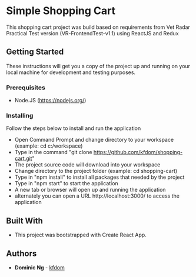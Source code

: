 # Simple Shopping Cart

This shopping cart project was build based on requirements from Vet Radar Practical Test version (VR-FrontendTest-v1.1) using ReactJS and Redux

## Getting Started

These instructions will get you a copy of the project up and running on your local machine for development and testing purposes.

### Prerequisites

* Node.JS (https://nodejs.org/)

### Installing

Follow the steps below to install and run the application

* Open Command Prompt and change directory to your workspace (example: cd c:/workspace)
* Type in the command "git clone https://github.com/kfdom/shopping-cart.git"
* The project source code will download into your workspace
* Change directory to the project folder (example: cd shopping-cart)
* Type in "npm install" to install all packages that needed by the project
* Type in "npm start" to start the application
* A new tab or browser will open up and running the application
* alternately you can open a URL http://localhost:3000/ to access the application

## Built With

* This project was bootstrapped with Create React App.

## Authors

* **Dominic Ng** - [kfdom](https://github.com/kfdom)
